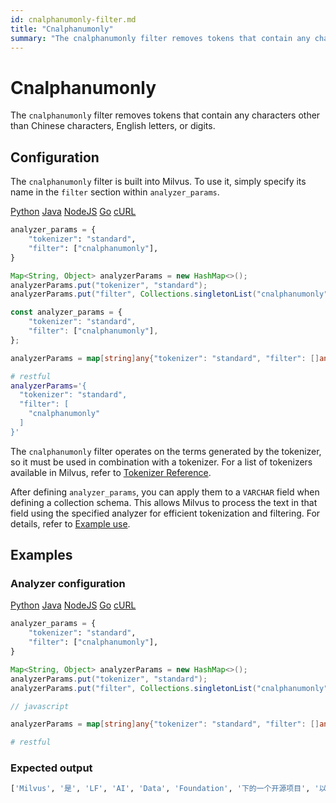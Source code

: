 ```yaml
---
id: cnalphanumonly-filter.md
title: "Cnalphanumonly"
summary: "The cnalphanumonly filter removes tokens that contain any characters other than Chinese characters, English letters, or digits."
---
```


# Cnalphanumonly

The `cnalphanumonly` filter removes tokens that contain any characters other than Chinese characters, English letters, or digits.

## Configuration

The `cnalphanumonly` filter is built into Milvus. To use it, simply specify its name in the `filter` section within `analyzer_params`.

<div class="multipleCode">
    <a href="#python">Python</a>
    <a href="#java">Java</a>
    <a href="#javascript">NodeJS</a>
    <a href="#go">Go</a>
    <a href="#bash">cURL</a>
</div>

```python
analyzer_params = {
    "tokenizer": "standard",
    "filter": ["cnalphanumonly"],
}
```

```java
Map<String, Object> analyzerParams = new HashMap<>();
analyzerParams.put("tokenizer", "standard");
analyzerParams.put("filter", Collections.singletonList("cnalphanumonly"));
```

```javascript
const analyzer_params = {
    "tokenizer": "standard",
    "filter": ["cnalphanumonly"],
};
```

```go
analyzerParams = map[string]any{"tokenizer": "standard", "filter": []any{"cnalphanumonly"}}
```

```bash
# restful
analyzerParams='{
  "tokenizer": "standard",
  "filter": [
    "cnalphanumonly"
  ]
}'
```

The `cnalphanumonly` filter operates on the terms generated by the tokenizer, so it must be used in combination with a tokenizer. For a list of tokenizers available in Milvus, refer to [Tokenizer Reference](tokenizers).

After defining `analyzer_params`, you can apply them to a `VARCHAR` field when defining a collection schema. This allows Milvus to process the text in that field using the specified analyzer for efficient tokenization and filtering. For details, refer to [Example use](analyzer-overview.md#Example-use).

## Examples

### Analyzer configuration

<div class="multipleCode">
    <a href="#python">Python</a>
    <a href="#java">Java</a>
    <a href="#javascript">NodeJS</a>
    <a href="#go">Go</a>
    <a href="#bash">cURL</a>
</div>

```python
analyzer_params = {
    "tokenizer": "standard",
    "filter": ["cnalphanumonly"],
}
```

```java
Map<String, Object> analyzerParams = new HashMap<>();
analyzerParams.put("tokenizer", "standard");
analyzerParams.put("filter", Collections.singletonList("cnalphanumonly"));
```

```javascript
// javascript
```

```go
analyzerParams = map[string]any{"tokenizer": "standard", "filter": []any{"cnalphanumonly"}}
```

```bash
# restful
```

### Expected output

```python
['Milvus', '是', 'LF', 'AI', 'Data', 'Foundation', '下的一个开源项目', '以', 'Apache', '2', '0', '许可发布']
```

